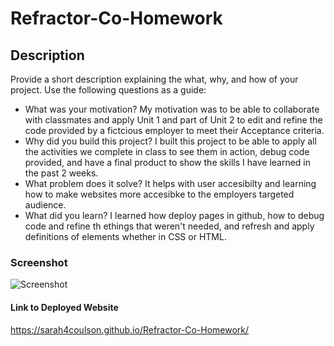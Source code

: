 # Refractor-Co-Homework

## Description
Provide a short description explaining the what, why, and how of your project. Use the following questions as a guide:
- What was your motivation? My motivation was to be able to collaborate with classmates and apply Unit 1 and part of Unit 2 to edit and refine the code provided by a fictcious employer to meet their Acceptance criteria.
- Why did you build this project? I built this project to be able to apply all the activities we complete in class to see them in action, debug code provided, and have a final product to show the skills I have learned in the past 2 weeks.
- What problem does it solve? It helps with user accesibilty and learning how to make websites more accesibke to the employers targeted audience.
- What did you learn? I learned how deploy pages in github, how to debug code and refine th ethings that weren't needed, and refresh and apply definitions of elements whether in CSS or HTML.

### Screenshot
![Screenshot](/assets/images/screenshot.png "Screenshot")

#### Link to Deployed Website
https://sarah4coulson.github.io/Refractor-Co-Homework/
